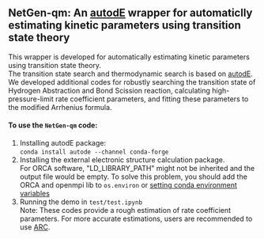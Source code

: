 ## NetGen-qm: An [autodE](https://github.com/duartegroup/autodE) wrapper for automaticlly estimating kinetic parameters using transition state theory
This wrapper is developed for automatically estimating kinetic parameters using transition state theory.  
The transition state search and thermodynamic search is based on [autodE](https://github.com/duartegroup/autodE). 
We developed additional codes for robustly searching the transition state of Hydrogen Abstraction and Bond Scission
reaction, calculating high-pressure-limit rate coefficient parameters, and fitting these parameters to the modified
Arrhenius formula.
#### To use the `NetGen-qm` code:
1. Installing autodE package:  
`conda install autode --channel conda-forge`
2. Installing the external electronic structure calculation package.   
   For ORCA software, "LD_LIBRARY_PATH" might not be inherited and the output file would be empty. To solve this problem,
   you should add the ORCA and openmpi lib to `os.environ`
   or [setting conda environment variables](https://docs.conda.io/projects/conda/en/latest/user-guide/tasks/manage-environments.html#macos-and-linux)
3. Running the demo in `test/test.ipynb`  
Note: These codes provide a rough estimation of rate coefficient parameters. For more accurate estimations, users are 
recommended to use [ARC](https://github.com/ReactionMechanismGenerator/ARC).
